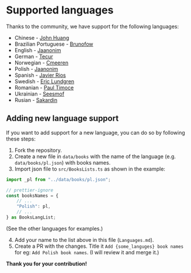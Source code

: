 # Supported languages

Thanks to the community, we have support for the following languages:

-   Chinese - [John Huang](https://github.com/junwhuan)
-   Brazilian Portuguese - [Brunofow](https://github.com/brunofow)
-   English - [Jaanonim](https://github.com/jaanonim)
-   German - [Tecur](https://github.com/Tecur)
-   Norwegian - [Cmeeren](https://github.com/cmeeren)
-   Polish - [Jaanonim](https://github.com/jaanonim)
-   Spanish - [Javier Rios](https://github.com/JavierRiosN)
-   Swedish - [Eric Lundgren](https://github.com/TheFringe)
-   Romanian - [Paul Timoce](https://github.com/paultimoce)
-   Ukrainian - [Seesmof](https://github.com/seesmof)
- Rusian - [Sakardin](https://github.com/Sakardin)


## Adding new language support

If you want to add support for a new language, you can do so by following these steps:

1. Fork the repository.
2. Create a new file in `data/books` with the name of the language (e.g. `data/books/pl.json`) with books names.
3. Import json file to `src/BooksLists.ts` as shown in the example:

```ts
import _pl from "../data/books/pl.json";
```

```ts
// prettier-ignore
const booksNames = {
	// ...
	"Polish": pl,
	// ...
} as BooksLangList;
```

(See the other languages for examples.)

4. Add your name to the list above in this file (`Languages.md`).
5. Create a PR with the changes. Title it `Add {some_languges} book names` for eg: `Add Polish book names`. (I will review it and merge it.)

**Thank you for your contribution!**
